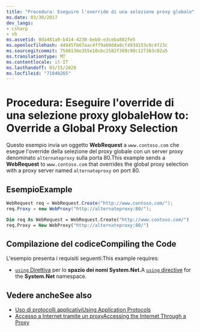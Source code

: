 ```yaml
---
title: "Procedura: Eseguire l'override di una selezione proxy globale"
ms.date: 03/30/2017
dev_langs:
- csharp
- vb
ms.assetid: 0da481a9-b414-4230-beb0-e3ceba882fe5
ms.openlocfilehash: 44845fb67aac4ff9ab9dda8cf4934153c8c4f23c
ms.sourcegitcommit: 7588136e355e10cbc2582f389c90c127363c02a5
ms.translationtype: MT
ms.contentlocale: it-IT
ms.lasthandoff: 03/15/2020
ms.locfileid: "71048265"
---
```

# <a name="how-to-override-a-global-proxy-selection"></a><span data-ttu-id="922c7-102">Procedura: Eseguire l'override di una selezione proxy globale</span><span class="sxs-lookup"><span data-stu-id="922c7-102">How to: Override a Global Proxy Selection</span></span>
<span data-ttu-id="922c7-103">Questo esempio invia un oggetto **WebRequest** a `www.contoso.com` che esegue l'override della selezione del proxy globale con un server proxy denominato `alternateproxy` sulla porta 80.</span><span class="sxs-lookup"><span data-stu-id="922c7-103">This example sends a **WebRequest** to `www.contoso.com` that overrides the global proxy selection with a proxy server named `alternateproxy` on port 80.</span></span>  
  
## <a name="example"></a><span data-ttu-id="922c7-104">Esempio</span><span class="sxs-lookup"><span data-stu-id="922c7-104">Example</span></span>  
  
```csharp  
WebRequest req = WebRequest.Create("http://www.contoso.com/");  
req.Proxy = new WebProxy("http://alternateproxy:80/");  
```  
  
```vb  
Dim req As WebRequest = WebRequest.Create("http://www.contoso.com/")  
req.Proxy = New WebProxy("http://alternateproxy:80/")  
```  
  
## <a name="compiling-the-code"></a><span data-ttu-id="922c7-105">Compilazione del codice</span><span class="sxs-lookup"><span data-stu-id="922c7-105">Compiling the Code</span></span>  
 <span data-ttu-id="922c7-106">L'esempio presenta i requisiti seguenti:</span><span class="sxs-lookup"><span data-stu-id="922c7-106">This example requires:</span></span>  
  
- <span data-ttu-id="922c7-107">[ `using` Direttiva](../../csharp/language-reference/keywords/using-directive.md) per lo **spazio dei nomi System.Net.**</span><span class="sxs-lookup"><span data-stu-id="922c7-107">A [`using` directive](../../csharp/language-reference/keywords/using-directive.md) for the **System.Net** namespace.</span></span>  
  
## <a name="see-also"></a><span data-ttu-id="922c7-108">Vedere anche</span><span class="sxs-lookup"><span data-stu-id="922c7-108">See also</span></span>

- [<span data-ttu-id="922c7-109">Uso di protocolli applicativi</span><span class="sxs-lookup"><span data-stu-id="922c7-109">Using Application Protocols</span></span>](using-application-protocols.md)
- [<span data-ttu-id="922c7-110">Accesso a Internet tramite un proxy</span><span class="sxs-lookup"><span data-stu-id="922c7-110">Accessing the Internet Through a Proxy</span></span>](accessing-the-internet-through-a-proxy.md)
